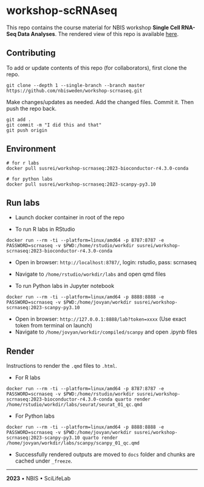 # workshop-scRNAseq

This repo contains the course material for NBIS workshop **Single Cell RNA-Seq Data Analyses**. The rendered view of this repo is available [here](https://nbisweden.github.io/workshop-scrnaseq/).

## Contributing

To add or update contents of this repo (for collaborators), first clone the repo.

```
git clone --depth 1 --single-branch --branch master https://github.com/nbisweden/workshop-scrnaseq.git
```

Make changes/updates as needed. Add the changed files. Commit it. Then push the repo back.

```
git add .
git commit -m "I did this and that"
git push origin
```

## Environment

```
# for r labs
docker pull susrei/workshop-scrnaseq:2023-bioconductor-r4.3.0-conda

# for python labs
docker pull susrei/workshop-scrnaseq:2023-scanpy-py3.10
```

## Run labs

- Launch docker container in root of the repo

- To run R labs in RStudio

```
docker run --rm -ti --platform=linux/amd64 -p 8787:8787 -e PASSWORD=scrnaseq -v $PWD:/home/rstudio/workdir susrei/workshop-scrnaseq:2023-bioconductor-r4.3.0-conda
```

- Open in browser: `http://localhost:8787/`, login: rstudio, pass: scrnaseq
- Navigate to `/home/rstudio/workdir/labs` and open qmd files

- To run Python labs in Jupyter notebook

```
docker run --rm -ti --platform=linux/amd64 -p 8888:8888 -e PASSWORD=scrnaseq -v $PWD:/home/jovyan/workdir susrei/workshop-scrnaseq:2023-scanpy-py3.10
```

- Open in browser: `http://127.0.0.1:8888/lab?token=xxxx` (Use exact token from terminal on launch)
- Navigate to `/home/jovyan/workdir/compiled/scanpy` and open .ipynb files

## Render

Instructions to render the `.qmd` files to `.html`.

- For R labs

```
docker run --rm -ti --platform=linux/amd64 -p 8787:8787 -e PASSWORD=scrnaseq -v $PWD:/home/rstudio/workdir susrei/workshop-scrnaseq:2023-bioconductor-r4.3.0-conda quarto render /home/rstudio/workdir/labs/seurat/seurat_01_qc.qmd
```

- For Python labs

```
docker run --rm -ti --platform=linux/amd64 -p 8888:8888 -e PASSWORD=scrnaseq -v $PWD:/home/jovyan/workdir susrei/workshop-scrnaseq:2023-scanpy-py3.10 quarto render /home/jovyan/workdir/labs/scanpy/scanpy_01_qc.qmd
```

- Successfully rendered outputs are moved to `docs` folder and chunks are cached under `_freeze`.

---

**2023** • NBIS • SciLifeLab
